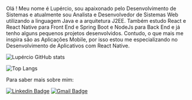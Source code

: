 Olá ! Meu nome é Lupércio, sou apaixonado pelo Desenvolvimento de Sistemas e atualmente sou Analista e Desenvolvedor de Sistemas Web utilizando a linguagem Java e a arquitetura J2EE. Também estudo React e React Native para Front End e Spring Boot e NodeJs para Back End e já tenho alguns pequenos projetos desenvolvidos. Contudo, o que mais me inspira são as Aplicações Mobile, por isso estou me especializando no Desenvolvimento de Aplicativos com React Native.

![Lupércio GitHub stats](https://github-readme-stats.vercel.app/api?username=luperciofferraz&show_icons=true&theme=dracula&count_private=true)


![Top Langs](https://github-readme-stats.vercel.app/api/top-langs/?username=luperciofferraz&layout=compact)

Para saber mais sobre mim:

[![Linkedin Badge](https://img.shields.io/badge/-LinkedIn-blue?style=flat-square&logo=Linkedin&logoColor=white&link=https://www.linkedin.com/in/lupercioferraz)](https://www.linkedin.com/in/lupercioferraz)
[![Gmail Badge](https://img.shields.io/badge/-lupercio.ferraz@gmail.com-red?style=flat-square&logo=Gmail&logoColor=white&link=mailto:lupercio.ferraz@gmail.com)](mailto:lupercio.ferraz@gmail.com)
